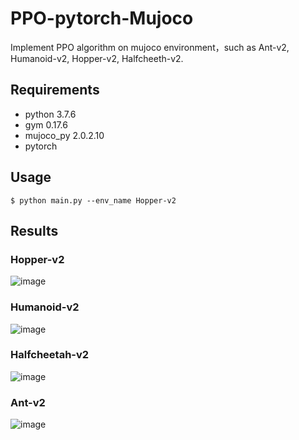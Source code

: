 # PPO-pytorch-Mujoco
Implement PPO algorithm on mujoco environment，such as Ant-v2, Humanoid-v2, Hopper-v2, Halfcheeth-v2.

## Requirements
- python 3.7.6
- gym 0.17.6
- mujoco_py 2.0.2.10
- pytorch

## Usage
```
$ python main.py --env_name Hopper-v2
```
## Results
### Hopper-v2 
![image](https://github.com/qingshi9974/PPO-pytorch-Mujoco/blob/master/images/Hopper-v2.png)
### Humanoid-v2 
![image](https://github.com/qingshi9974/PPO-pytorch-Mujoco/blob/master/images/Humanoid-v2.png)
### Halfcheetah-v2 
![image](https://github.com/qingshi9974/PPO-pytorch-Mujoco/blob/master/images/Halfcheetah-v2.png)
### Ant-v2 
![image](https://github.com/qingshi9974/PPO-pytorch-Mujoco/blob/master/images/Ant-v2.png)
